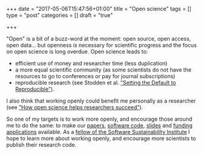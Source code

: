 +++
date = "2017-05-06T15:47:56+01:00"
title = "Open science"
tags = []
type = "post"
categories = []
draft = "true"

+++

"Open" is a bit of a buzz-word at the moment: open source, open access, open data... but openness *is* necessary for scientific progress and the focus on open science is long overdue. Open science leads to:

- efficient use of money and researcher time (less duplication)
- a more equal scientific community (as some scientists do not have the resources to go to conferences or pay for journal subscriptions) 
- reproducible research (see Stodden et al. ["Setting the Default to Reproducible"](http://stodden.net/icerm_report.pdf)). 

I also think that working openly could benefit me personally as a researcher (see ["How open science helps researchers succeed"](https://dx.doi.org/10.7554%2FeLife.16800)).

So one of my targets is to work more openly, and encourage those around me to do the same: to make our [papers](https://lucydot.github.io/publications), [software code](https://github.com/lucydot/), [slides](https://lucydot.github.io/slides) and [funding applications](https://lucydot.github.io/applications) available. As a [fellow of the Software Sustainability Institute](https://software.ac.uk/about/fellows/lucy-whalley) I hope to learn more about working openly, and encourage more scientists to publish their research code.



